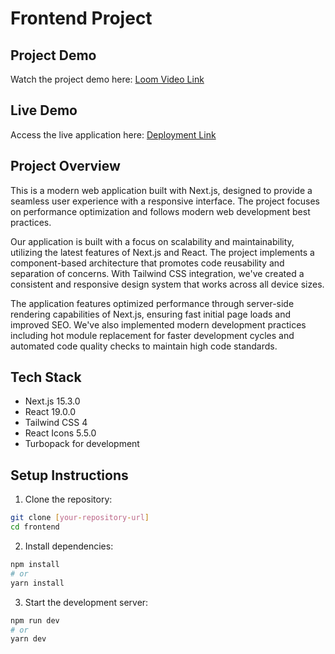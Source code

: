 # Frontend Project

## Project Demo

Watch the project demo here: [Loom Video Link](https://www.loom.com/share/33c15cec7ead414ba725df35d76dc956?sid=83ca4f17-0039-4f53-8cfb-c37b299011ec)

## Live Demo

Access the live application here: [Deployment Link](https://blog-pilot.vercel.app)

## Project Overview

This is a modern web application built with Next.js, designed to provide a seamless user experience with a responsive interface. The project focuses on performance optimization and follows modern web development best practices.

Our application is built with a focus on scalability and maintainability, utilizing the latest features of Next.js and React. The project implements a component-based architecture that promotes code reusability and separation of concerns. With Tailwind CSS integration, we've created a consistent and responsive design system that works across all device sizes.

The application features optimized performance through server-side rendering capabilities of Next.js, ensuring fast initial page loads and improved SEO. We've also implemented modern development practices including hot module replacement for faster development cycles and automated code quality checks to maintain high code standards.

## Tech Stack

- Next.js 15.3.0
- React 19.0.0
- Tailwind CSS 4
- React Icons 5.5.0
- Turbopack for development

## Setup Instructions

1. Clone the repository:

```bash
git clone [your-repository-url]
cd frontend
```

2. Install dependencies:

```bash
npm install
# or
yarn install
```

3. Start the development server:

```bash
npm run dev
# or
yarn dev
```
